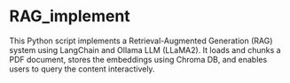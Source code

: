 # RAG_implement
This Python script implements a Retrieval-Augmented Generation (RAG) system using LangChain and Ollama LLM (LLaMA2). It loads and chunks a PDF document, stores the embeddings using Chroma DB, and enables users to query the content interactively. 
